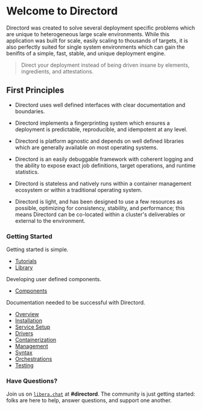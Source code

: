 # Welcome to Directord

Directord was created to solve several deployment specific problems which are
unique to heterogeneous large scale environments. While this application was
built for scale, easily scaling to thousands of targets, it is also perfectly
suited for single system environments which can gain the benifits of a simple,
fast, stable, and unique deployment engine.

> Direct your deployment instead of being driven insane by elements,
  ingredients, and attestations.

## First Principles

* Directord uses well defined interfaces with clear documentation and
  boundaries.

* Directord implements a fingerprinting system which ensures a deployment is
  predictable, reproducible, and idempotent at any level.

* Directord is platform agnostic and depends on well defined libraries which
  are generally available on most operating systems.

* Directord is an easily debuggable framework with coherent logging and the
  ability to expose exact job definitions, target operations, and runtime
  statistics.

* Directord is stateless and natively runs within a container management
  ecosystem or within a traditional operating system.

* Directord is light, and has been designed to use a few resources as possible,
  optimizing for consistency, stability, and performance; this means Directord can
  be co-located within a cluster's deliverables or external to the environment.

### Getting Started

Getting started is simple.

* [Tutorials](tutorials.md)
* [Library](library.md)

Developing user defined components.

* [Components](components.md)

Documentation needed to be successful with Directord.

* [Overview](overview.md)
* [Installation](installation.md)
* [Service Setup](service-setup.md)
* [Drivers](drivers.md)
* [Containerization](containerization.md)
* [Management](management.md)
* [Syntax](syntax.md)
* [Orchestrations](orchestrations.md)
* [Testing](testing.md)

### Have Questions?

Join us on [`libera.chat`](https://libera.chat/guides/connect) at
**#directord**. The community is just getting started: folks are here to help,
answer questions, and support one another.
